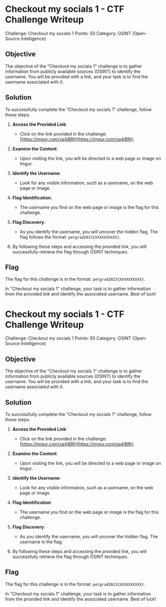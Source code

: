# Checkout my socials 1 - CTF Challenge Writeup

Challenge: Checkout my socials 1
Points: 50
Category: OSINT (Open-Source Intelligence)

## Objective
The objective of the "Checkout my socials 1" challenge is to gather information from publicly available sources (OSINT) to identify the username. You will be provided with a link, and your task is to find the username associated with it.

## Solution
To successfully complete the "Checkout my socials 1" challenge, follow these steps:

1. **Access the Provided Link**:
   - Click on the link provided in the challenge: [https://imgur.com/xa4jBRt](https://imgur.com/xa4jBRt).

2. **Examine the Content**:
   - Upon visiting the link, you will be directed to a web page or image on Imgur.

3. **Identify the Username**:
   - Look for any visible information, such as a username, on the web page or image.

4. **Flag Identification**:
   - The username you find on the web page or image is the flag for this challenge.

5. **Flag Discovery**:
   - As you identify the username, you will uncover the hidden flag. The flag follows the format: `petgrad2023{XXXXXXXXXX}`.

6. By following these steps and accessing the provided link, you will successfully retrieve the flag through OSINT techniques.

## Flag
The flag for this challenge is in the format: `petgrad2023{XXXXXXXXXX}`.

In "Checkout my socials 1" challenge, your task is to gather information from the provided link and identify the associated username. Best of luck!
# Checkout my socials 1 - CTF Challenge Writeup

Challenge: Checkout my socials 1
Points: 50
Category: OSINT (Open-Source Intelligence)

## Objective
The objective of the "Checkout my socials 1" challenge is to gather information from publicly available sources (OSINT) to identify the username. You will be provided with a link, and your task is to find the username associated with it.

## Solution
To successfully complete the "Checkout my socials 1" challenge, follow these steps:

1. **Access the Provided Link**:
   - Click on the link provided in the challenge: [https://imgur.com/xa4jBRt](https://imgur.com/xa4jBRt).

2. **Examine the Content**:
   - Upon visiting the link, you will be directed to a web page or image on Imgur.

3. **Identify the Username**:
   - Look for any visible information, such as a username, on the web page or image.

4. **Flag Identification**:
   - The username you find on the web page or image is the flag for this challenge.

5. **Flag Discovery**:
   - As you identify the username, you will uncover the hidden flag. The username is the flag.

6. By following these steps and accessing the provided link, you will successfully retrieve the flag through OSINT techniques.

## Flag
The flag for this challenge is in the format: `petgrad2023{XXXXXXXXXX}`.

In "Checkout my socials 1" challenge, your task is to gather information from the provided link and identify the associated username. Best of luck!
